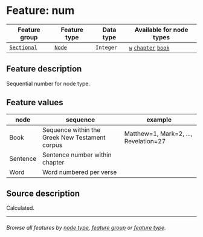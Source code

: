 # Feature: num

Feature group | Feature type | Data type | Available for node types
---  | ---  | --- | --- 
[`Sectional`](featuresbygroup.md#sectional-features) | [`Node`](featuresbyfeaturetype.md#node-features) | `Integer`  | [`w`](featuresbynodetype.md#word-nodes) [`chapter`](featuresbynodetype.md#chapter-nodes) [`book`](featuresbynodetype.md#book-nodes)

## Feature description 

Sequential number for node type.

## Feature values

node | sequence  | example
--- | --- | --- 
Book | Sequence within the Greek New Testament corpus | Matthew=1, Mark=2, ..., Revelation=27
Sentence | Sentence number within chapter | 
Word | Word numbered per verse | 

## Source description

Calculated.

---
###### *Browse all features by [node type](featuresbynodetype.md#readme), [feature group](featuresbygroup.md#readme) or [feature type](featuresbyfeaturetype.md#readme).*
